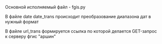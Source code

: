 Основной исполняемый файл - fgis.py

В файле date date_trans происходит преобразование диапазона дат в нужный формат

В файле url_trans формируется ссылка по которой делается GET-запрос к серверу фгис "аршин"

